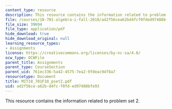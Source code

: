 ```yaml
---
content_type: resource
description: This resource contains the information related to problem set 2.
file: /courses/18-701-algebra-i-fall-2010/ad2f56cea62bd4fcf0fded97488bfe93_MIT18_701F10_pset2.pdf
file_size: 39694
file_type: application/pdf
hide_download: true
hide_download_original: null
learning_resource_types:
- Assignments
license: https://creativecommons.org/licenses/by-nc-sa/4.0/
ocw_type: OCWFile
parent_title: Assignments
parent_type: CourseSection
parent_uid: 761ec336-5a42-4575-7ea2-9fdeac94f8a7
resourcetype: Document
title: MIT18_701F10_pset2.pdf
uid: ad2f56ce-a62b-d4fc-f0fd-ed97488bfe93
---
```

This resource contains the information related to problem set 2.